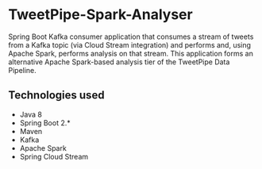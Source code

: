 TweetPipe-Spark-Analyser
==============
Spring Boot Kafka consumer application that consumes a stream of tweets from a Kafka topic (via Cloud Stream integration) and 
performs and, using Apache Spark, performs analysis on that stream.
This application forms an alternative Apache Spark-based analysis tier of the TweetPipe Data Pipeline.

Technologies used
--------------
* Java 8
* Spring Boot 2.*
* Maven
* Kafka
* Apache Spark
* Spring Cloud Stream
